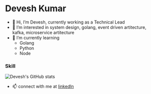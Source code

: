 # Devesh Kumar #

- 👋 Hi, I’m Devesh, currently working as a Technical Lead
- 👀 I’m interested in system design, golang, event driven artitecture, kafka, microservice artitecture
- 🌱 I’m currently learning
  + Golang
  + Python
  + Node
### Skill

![Devesh's GitHub stats](https://github-readme-stats.vercel.app/api?username=deveshucer&show_icons=true&theme=radical)

- 📫 connect with me at 
[linkedIn](https://www.linkedin.com/in/deveshucer/)

<!---
deveshucer/deveshucer is a ✨ special ✨ repository because its `README.md` (this file) appears on your GitHub profile.
You can click the Preview link to take a look at your changes.
--->
